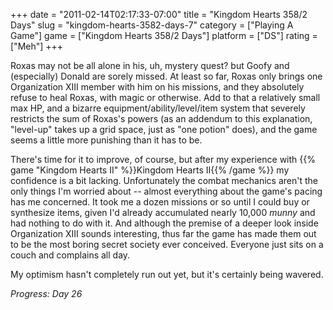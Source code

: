 +++
date = "2011-02-14T02:17:33-07:00"
title = "Kingdom Hearts 358/2 Days"
slug = "kingdom-hearts-3582-days-7"
category = ["Playing A Game"]
game = ["Kingdom Hearts 358/2 Days"]
platform = ["DS"]
rating = ["Meh"]
+++

Roxas may not be all alone in his, uh, mystery quest? but Goofy and (especially) Donald are sorely missed.  At least so far, Roxas only brings one Organization XIII member with him on his missions, and they absolutely refuse to heal Roxas, with magic or otherwise.  Add to that a relatively small max HP, and a bizarre equipment/ability/level/item system that severely restricts the sum of Roxas's powers (as an addendum to this explanation, "level-up" takes up a grid space, just as "one potion" does), and the game seems a little more punishing than it has to be.

There's time for it to improve, of course, but after my experience with {{% game "Kingdom Hearts II" %}}Kingdom Hearts II{{% /game %}} my confidence is a bit lacking.  Unfortunately the combat mechanics aren't the only things I'm worried about -- almost everything about the game's pacing has me concerned.  It took me a dozen missions or so until I could buy or synthesize items, given I'd already accumulated nearly 10,000 <i>munny</i> and had nothing to do with it.  And although the premise of a deeper look inside Organization XIII sounds interesting, thus far the game has made them out to be the most boring secret society ever conceived.  Everyone just sits on a couch and complains all day.

My optimism hasn't completely run out yet, but it's certainly being wavered.

<i>Progress: Day 26</i>